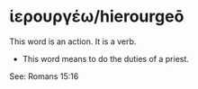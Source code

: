 # ἱερουργέω/hierourgeō
This word is an action. It is a verb.

* This word means to do the duties of a priest. 

See: Romans 15:16
